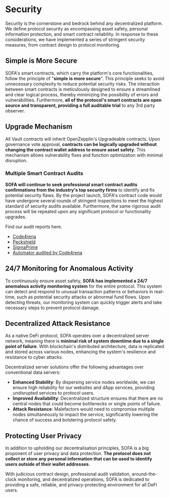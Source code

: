 # Security

Security is the cornerstone and bedrock behind any decentralized platform.  We define protocol security as encompassing asset safety, personal information protection, and smart contract reliability.  In response to these considerations, we have implemented a series of stringent security measures, from contract design to protocol monitoring.

## Simple is More Secure

SOFA's smart contracts, which carry the platform's core functionalities, follow the principle of "**simple is more secure**".  This principle seeks to avoid unnecessary complexity to reduce potential security risks.  The interaction between smart contracts is meticulously designed to ensure a streamlined and clear logical process, thereby minimizing the possibility of errors and vulnerabilities.  Furthermore, **all of the protocol's smart contracts are open source and transparent, providing a full auditable trial** to any 3rd party observer.

## Upgrade Mechanism

All Vault contracts will inherit OpenZepplin's Upgradeable contracts.  Upon governance vote approval, **contracts can be logically upgraded without changing the contract wallet address to ensure asset safety**.  This mechanism allows vulnerability fixes and function optimization with minimal disruption.

### Multiple Smart Contract Audits

**SOFA will continue to seek professional smart contract audits confirmations from the industry's top security firms** to identify and fix potential security flaws.  By the project launch, SOFA's contract code would have undergone several rounds of stringent inspections to meet the highest standard of security audits available.  Furthermore, the same rigorous audit process will be repeated upon any significant protocol or functionality upgrades.

Find our audit reports here.
  - [Code4rena](https://code4rena.com/reports/2024-05-sofa-zenith)
  - [Peckshield](https://github.com/peckshield/publications/blob/master/audit_reports/PeckShield-Audit-Report-Sofa-v1.0.pdf)
  - [SigmaPrime](https://github.com/sigp/public-audits/blob/master/reports/sofa/review.pdf)
  - [Automator audited by Code4rena](https://code4rena.com/reports/2024-10-sofa-zenith)

## 24/7 Monitoring for Anomalous Activity

To continuously ensure asset safety, **SOFA has implemented a 24/7 anomalous activity monitoring system** for the entire protocol.  This system can detect and respond to unusual transaction patterns or behaviors in real-time, such as potential security attacks or abnormal fund flows. Upon detecting threats, our monitoring system can quickly trigger alerts and take necessary steps to prevent protocol damage.

## Decentralized Attack Resistance

As a native DeFi protocol, SOFA operates over a decentralized server network, meaning there is **minimal risk of system downtime due to a single point of failure**.  With blockchain's distributed architecture, data is replicated and stored across various nodes, enhancing the system's resilience and resistance to cyber attacks.

Decentralized server solutions offer the following advantages over conventional data servers:

- **Enhanced Stability**:  By dispersing service nodes worldwide, we can ensure high reliability for our websites and dApp services, providing undisrupted services to protocol users.
- **Improved Availability**:  Decentralized structure ensures that there are no central nodes that could become bottlenecks or single points of failure.
- **Attack Resistance**:  Malefactors would need to compromise multiple nodes simultaneously to impact the service, significantly lowering the chance of success and bolstering protocol safety.

## Protecting User Privacy

In addition to upholding our decentralisation principles, SOFA is a big proponent of user privacy and data protection.  **The protocol does not collect or store any personal information that can be used to identify users outside of their wallet addresses**.

With judicious contract design, professional audit validation, around-the-clock monitoring, and decentralized operations, SOFA is dedicated to providing a safe, reliable, and privacy-protecting environment for all DeFi users.

